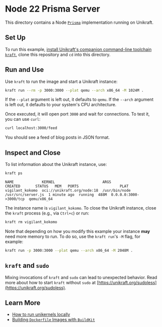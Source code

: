 # Node 22 Prisma Server

This directory contains a Node [`Prisma`](https://www.prisma.io/) implementation running on Unikraft.

## Set Up

To run this example, [install Unikraft's companion command-line toolchain `kraft`](https://unikraft.org/docs/cli), clone this repository and `cd` into this directory.

## Run and Use

Use `kraft` to run the image and start a Unikraft instance:

```bash
kraft run --rm -p 3000:3000 --plat qemu --arch x86_64 -M 1024M .
```

If the `--plat` argument is left out, it defaults to `qemu`.
If the `--arch` argument is left out, it defaults to your system's CPU architecture.

Once executed, it will open port `3000` and wait for connections.
To test it, you can use `curl`:

```bash
curl localhost:3000/feed
```

You should see a feed of blog posts in JSON format.

## Inspect and Close

To list information about the Unikraft instance, use:

```bash
kraft ps
```

```text
NAME             KERNEL                      ARGS                              CREATED       STATUS   MEM   PORTS                   PLAT
vigilant_kokomo  oci://unikraft.org/node:18  /usr/bin/node /usr/src/server.js  1 minute ago  running  488M  0.0.0.0:3000->3000/tcp  qemu/x86_64
```

The instance name is `vigilant_kokomo`.
To close the Unikraft instance, close the `kraft` process (e.g., via `Ctrl+c`) or run:

```bash
kraft rm vigilant_kokomo
```

Note that depending on how you modify this example your instance **may** need more memory to run.
To do so, use the `kraft run`'s `-M` flag, for example:

```bash
kraft run -p 3000:3000 --plat qemu --arch x86_64 -M 2048M .
```

## `kraft` and `sudo`

Mixing invocations of `kraft` and `sudo` can lead to unexpected behavior.
Read more about how to start `kraft` without `sudo` at [https://unikraft.org/sudoless](https://unikraft.org/sudoless).

## Learn More

- [How to run unikernels locally](https://unikraft.org/docs/cli/running)
- [Building `Dockerfile` Images with `BuildKit`](https://unikraft.org/guides/building-dockerfile-images-with-buildkit)
